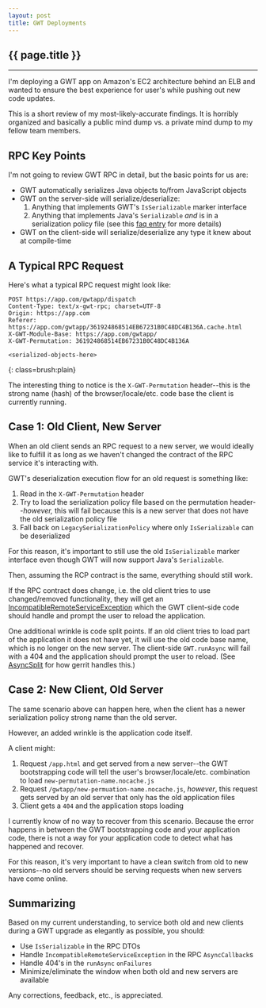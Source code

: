 ```yaml
---
layout: post
title: GWT Deployments
---
```


<h2>{{ page.title }}</h2>

---

I'm deploying a GWT app on Amazon's EC2 architecture behind an ELB and wanted to ensure the best experience for user's while pushing out new code updates.

This is a short review of my most-likely-accurate findings. It is horribly organized and basically a public mind dump vs. a private mind dump to my fellow team members.

RPC Key Points
--------------

I'm not going to review GWT RPC in detail, but the basic points for us are:

* GWT automatically serializes Java objects to/from JavaScript objects
* GWT on the server-side will serialize/deserialize:
  1. Anything that implements GWT's `IsSerializable` marker interface
  2. Anything that implements Java's `Serializable` *and* is in a serialization policy file (see this [faq entry](http://code.google.com/webtoolkit/doc/latest/FAQ_Server.html#Does_the_GWT_RPC_system_support_the_use_of_java.io.Serializable) for more details)
* GWT on the client-side will serialize/deserialize any type it knew about at compile-time

A Typical RPC Request
---------------------

Here's what a typical RPC request might look like:

    POST https://app.com/gwtapp/dispatch
    Content-Type: text/x-gwt-rpc; charset=UTF-8
    Origin: https://app.com
    Referer: https://app.com/gwtapp/361924868514EB67231B0C48DC4B136A.cache.html
    X-GWT-Module-Base: https://app.com/gwtapp/
    X-GWT-Permutation: 361924868514EB67231B0C48DC4B136A

    <serialized-objects-here>
{: class=brush:plain}

The interesting thing to notice is the `X-GWT-Permutation` header--this is the strong name (hash) of the browser/locale/etc. code base the client is currently running.

Case 1: Old Client, New Server
------------------------------

When an old client sends an RPC request to a new server, we would ideally like to fulfill it as long as we haven't changed the contract of the RPC service it's interacting with.

GWT's deserialization execution flow for an old request is something like:

1. Read in the `X-GWT-Permutation` header
2. Try to load the serialization policy file based on the permutation header--*however,* this will fail because this is a new server that does not have the old serialization policy file
3. Fall back on `LegacySerializationPolicy` where only `IsSerializable` can be deserialized

For this reason, it's important to still use the old `IsSerializable` marker interface even though GWT will now support Java's `Serializable`.

Then, assuming the RCP contract is the same, everything should still work.

If the RPC contract does change, i.e. the old client tries to use changed/removed functionality, they will get an [IncompatibleRemoteServiceException](http://google-web-toolkit.googlecode.com/svn/javadoc/2.0/com/google/gwt/user/client/rpc/IncompatibleRemoteServiceException.html) which the GWT client-side code should handle and prompt the user to reload the application.

One additional wrinkle is code split points. If an old client tries to load part of the application it does not have yet, it will use the old code base name, which is no longer on the new server. The client-side `GWT.runAsync` will fail with a 404 and the application should prompt the user to reload. (See [AsyncSplit](https://android.git.kernel.org/?p=tools/gerrit.git;a=blob;f=gerrit-gwtui/src/main/java/com/google/gerrit/client/Dispatcher.java;h=7db92ad17911eb52e9b078c127906adaaa74f3dc;hb=HEAD#l375) for how gerrit handles this.)

Case 2: New Client, Old Server
------------------------------

The same scenario above can happen here, when the client has a newer serialization policy strong name than the old server.

However, an added wrinkle is the application code itself.

A client might:

1. Request `/app.html` and get served from a new server--the GWT bootstrapping code will tell the user's browser/locale/etc. combination to load `new-permutation-name.nocache.js`
2. Request `/gwtapp/new-permuation-name.nocache.js`, *however*, this request gets served by an old server that only has the old application files
3. Client gets a `404` and the application stops loading

I currently know of no way to recover from this scenario. Because the error happens in between the GWT bootstrapping code and your application code, there is not a way for your application code to detect what has happened and recover.

For this reason, it's very important to have a clean switch from old to new versions--no old servers should be serving requests when new servers have come online.

Summarizing
-----------

Based on my current understanding, to service both old and new clients during a GWT upgrade as elegantly as possible, you should:

* Use `IsSerializable` in the RPC DTOs
* Handle `IncompatibleRemoteServiceException` in the RPC `AsyncCallback`s
* Handle 404's in the `runAsync` `onFailures`
* Minimize/eliminate the window when both old and new servers are available

Any corrections, feedback, etc., is appreciated.

